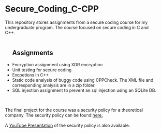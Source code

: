 # Secure_Coding_C-CPP
This repository stores assignments from a secure coding course for my undergraduate program. The course focused on secure coding in C and C++.
</br>
</br>
<ul>
  <h2>Assignments</h2>
  <li>Encryption assignment using XOR encryption</li>
  <li>Unit testing for secure coding</li>
  <li>Excpetions in C++</li>
  <li>Static code analysis of buggy code using CPPCheck. The XML file and corresponding analysis are in a zip folder. </li>
  <li>SQL injection assignment to prevent an sql injection using an SQLite DB.</li>
</ul>
</br>
</br>
The final project for the course was a security policy for a theoretical company. The security policy can be found <a href="https://docs.google.com/document/d/1k9o2qjUcBDH1NAI6yzLR3i8z5294ZvHBHknuxbjAIFc/edit?usp=sharing">here.</a>
</br>
</br>
A <a href="https://www.youtube.com/watch?v=uXrag4p-264">YouTube Presentation</a> of the security policy is also available. 
